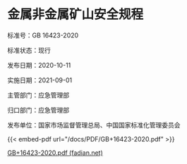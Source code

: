 # 金属非金属矿山安全规程

标准号：GB 16423-2020

标准状态：现行

发布日期：2020-10-11

实施日期：2021-09-01

主管部门：应急管理部

归口部门：应急管理部

发布单位：国家市场监督管理总局、中国国家标准化管理委员会

<!-- INFO END -->

{{< embed-pdf url="/docs/PDF/GB+16423-2020.pdf"  >}}



[GB+16423-2020.pdf (fadian.net)](https://web.fadian.net/docs/PDF/GB+16423-2020.pdf)
